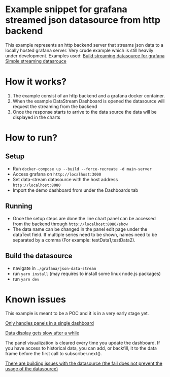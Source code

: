 # Example snippet for grafana streamed json datasource from http backend
This example represents an http backend server that streams json data to a locally hosted grafana server.
Very crude example which is still heavily under development.
Examples used:
[Build streaming datasource for grafana](https://grafana.com/docs/grafana/latest/developers/plugins/build-a-streaming-data-source-plugin/)
[Simple streaming datasrouce](https://github.com/seanlaff/simple-streaming-datasource)

# How it works?
1. The example consist of an http backend and a grafana docker container.
2. When the example DataStream Dashboard is opened the datasource will request the streaming from the backend
3. Once the response starts to arrive to the data source the data will be displayed in the charts

# How to run?
## Setup
- Run ```docker-compose up --build --force-recreate -d main-server```
- Access grafana on `http://localhost:3000`
- Set data-stream datasource with the host address `http://localhost:8080`
- Import the demo dashboard from under the Dashboards tab

## Running
- Once the setup steps are done the line chart panel can be accessed from the backend through `http://localhost:8080/show`
- The data name can be changed in the panel edit page under the dataText field. If multiple series need to be shown, names need to be separated by a comma (For example: testData1,testData2).

## Build the datasource
- navigate in `./grafana/json-data-stream`
- run `yarn install` (may requires to install some linux node.js packages)
- run `yarn dev`

# Known issues
This example is meant to be a POC and it is in a very early stage yet.

[Only handles panels in a single dashboard](https://github.com/artofimagination/grafana-json-streaming-datasource/issues/1)

[Data display gets slow after a while](https://github.com/artofimagination/grafana-json-streaming-datasource/issues/2)

The panel visualization is cleared every time you update the dashboard. If you have access to historical data, you can add, or backfill, it to the data frame before the first call to subscriber.next().

[There are building issues with the datasource (the fail does not prevent the usage of the datasource)](https://github.com/artofimagination/grafana-json-streaming-datasource/issues/3)
